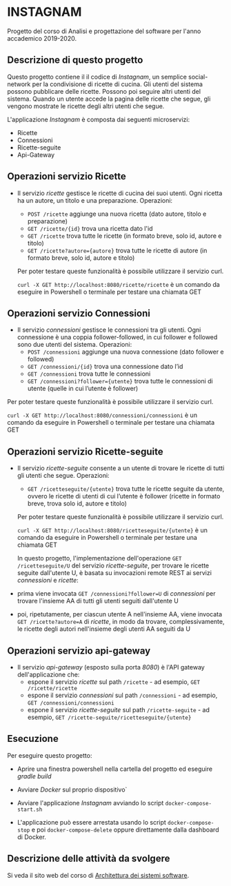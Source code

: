 # INSTAGNAM 

Progetto del corso di Analisi e progettazione del software per l'anno accademico 2019-2020. 


## Descrizione di questo progetto 

Questo progetto contiene il il codice di *Instagnam*, un semplice social-network per la condivisione di ricette di cucina. 
Gli utenti del sistema possono pubblicare delle ricette. 
Possono poi seguire altri utenti del sistema. 
Quando un utente accede la pagina delle ricette che segue, gli vengono mostrate le ricette degli altri utenti che segue. 

L'applicazione *Instagnam* è composta dai seguenti microservizi: 

* Ricette
* Connessioni
* Ricette-seguite
* Api-Gateway


## Operazioni servizio Ricette

* Il servizio *ricette* gestisce le ricette di cucina dei suoi utenti. 
  Ogni ricetta ha un autore, un titolo e una preparazione. 
  Operazioni: 
  * `POST /ricette` aggiunge una nuova ricetta (dato autore, titolo e preparazione)
  * `GET /ricette/{id}` trova una ricetta dato l'id 
  * `GET /ricette` trova tutte le ricette (in formato breve, solo id, autore e titolo)
  * `GET /ricette?autore={autore}` trova tutte le ricette di autore (in formato breve, solo id, autore e titolo)
  
  Per poter testare queste funzionalità è possibile utilizzare il servizio curl.
  
  `curl -X GET http://localhost:8080/ricette/ricette` è un comando da eseguire in Powershell o terminale per testare una chiamata GET
  
  
## Operazioni servizio Connessioni
  
* Il servizio *connessioni* gestisce le connessioni tra gli utenti. 
  Ogni connessione è una coppia follower-followed, in cui follower e followed sono due utenti del sistema. 
  Operazioni: 
  * `POST /connessioni` aggiunge una nuova connessione (dato follower e followed)
  * `GET /connessioni/{id}` trova una connessione dato l’id 
  * `GET /connessioni` trova tutte le connessioni
  * `GET /connessioni?follower={utente}` trova tutte le connessioni di utente (quelle in cui l’utente è follower)

Per poter testare queste funzionalità è possibile utilizzare il servizio curl.
  
  `curl -X GET http://localhost:8080/connessioni/connessioni` è un comando da eseguire in Powershell o terminale per testare una chiamata GET


## Operazioni servizio Ricette-seguite

* Il servizio *ricette-seguite* consente a un utente di trovare le ricette di tutti gli utenti che segue. 
  Operazioni: 
  * `GET /ricetteseguite/{utente}` trova tutte le ricette seguite da utente, ovvero le ricette di utenti di cui l’utente è follower (ricette in formato breve, trova solo id, autore e titolo)
  
  Per poter testare queste funzionalità è possibile utilizzare il servizio curl.
  
  `curl -X GET http://localhost:8080/ricetteseguite/{utente}` è un comando da eseguire in Powershell o terminale per testare una chiamata GET
  
  
  In questo progetto, l'implementazione dell'operazione `GET /ricetteseguite/U` del servizio *ricette-seguite*, 
per trovare le ricette seguite dall'utente U, è basata su invocazioni remote REST ai servizi *connessioni* e *ricette*: 
* prima viene invocata `GET /connessioni?follower=U` di *connessioni* 
  per trovare l'insieme AA di tutti gli utenti seguiti dall'utente U 
* poi, ripetutamente, per ciascun utente A nell'insieme AA, viene invocata `GET /ricette?autore=A` di *ricette*, 
  in modo da trovare, complessivamente, le ricette degli autori nell'insieme degli utenti AA seguiti da U 

  
## Operazioni servizio api-gateway
  
* Il servizio *api-gateway* (esposto sulla porta *8080*) è l'API gateway dell'applicazione che: 
  * espone il servizio *ricette* sul path `/ricette` - ad esempio, `GET /ricette/ricette`
  * espone il servizio *connessioni* sul path `/connessioni` - ad esempio, `GET /connessioni/connessioni`
  * espone il servizio *ricette-seguite* sul path `/ricette-seguite` - ad esempio, `GET /ricette-seguite/ricetteseguite/{utente}`


## Esecuzione 

Per eseguire questo progetto: 

* Aprire una finestra powershell nella cartella del progetto ed eseguire *gradle build*

* Avviare *Docker* sul proprio dispositivo`

* Avviare l'applicazione *Instagnam* avviando lo script `docker-compose-start.sh`

* L'applicazione può essere arrestata usando lo script `docker-compose-stop` e poi `docker-compose-delete` oppure direttamente dalla dashboard di Docker. 


## Descrizione delle attività da svolgere 

Si veda il sito web del corso di [Architettura dei sistemi software](http://cabibbo.dia.uniroma3.it/asw/).